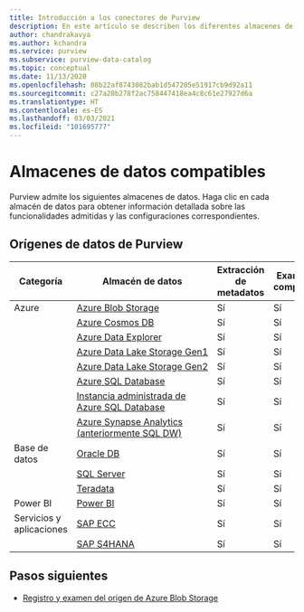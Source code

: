 ```yaml
---
title: Introducción a los conectores de Purview
description: En este artículo se describen los diferentes almacenes de datos y funcionalidades admitidos en Purview
author: chandrakavya
ms.author: kchandra
ms.service: purview
ms.subservice: purview-data-catalog
ms.topic: conceptual
ms.date: 11/13/2020
ms.openlocfilehash: 08b22af8743082bab1d547205e51917cb9d92a11
ms.sourcegitcommit: c27a20b278f2ac758447418ea4c8c61e27927d6a
ms.translationtype: HT
ms.contentlocale: es-ES
ms.lasthandoff: 03/03/2021
ms.locfileid: "101695777"
---
```

# <a name="supported-data-stores"></a>Almacenes de datos compatibles

Purview admite los siguientes almacenes de datos. Haga clic en cada almacén de datos para obtener información detallada sobre las funcionalidades admitidas y las configuraciones correspondientes.

## <a name="purview-data-sources"></a>Orígenes de datos de Purview

|**Categoría**|  **Almacén de datos**  |**Extracción de metadatos**|**Examen completo**|**Examen incremental**|**Examen con ámbito**|**Clasificación**|**Lineage**|
|---|---|---|---|---|---|---|---|
| Azure | [Azure Blob Storage](register-scan-azure-blob-storage-source.md)| Sí| Sí| Sí| Sí| Sí| Sí|
||[Azure Cosmos DB](register-scan-azure-cosmos-database.md)|Sí| Sí| Sí| Sí| Sí| Sí|
||[Azure Data Explorer](register-scan-azure-data-explorer.md)|Sí| Sí| Sí| Sí| Sí| Sí|
||[Azure Data Lake Storage Gen1](register-scan-adls-gen1.md)|Sí| Sí| Sí| Sí| Sí| Sí|
||[Azure Data Lake Storage Gen2](register-scan-adls-gen2.md)|Sí| Sí| Sí| Sí| Sí| Sí|
||[Azure SQL Database](register-scan-azure-sql-database.md)|Sí| Sí| No| Sí| Sí| Sí|
||[Instancia administrada de Azure SQL Database](register-scan-azure-sql-database-managed-instance.md)|Sí| Sí| No| Sí| Sí| Sí|
||[Azure Synapse Analytics (anteriormente SQL DW)](register-scan-azure-synapse-analytics.md)|Sí| Sí| No| Sí| Sí| Sí|
|Base de datos|[Oracle DB](register-scan-oracle-source.md)|Sí| Sí| No| No| No| Sí|
||[SQL Server](register-scan-on-premises-sql-server.md)|Sí| Sí| No| Sí| Sí| Sí|
||[Teradata](register-scan-teradata-source.md)|Sí| Sí| No| No| No| Sí|
|Power BI|[Power BI](register-scan-power-bi-tenant.md)|Sí| Sí| No| No| No| Sí|
|Servicios y aplicaciones|[SAP ECC](register-scan-sapecc-source.md)|Sí| Sí| No| Sí| Sí| Sí|
||[SAP S4HANA](register-scan-saps4hana-source.md)|Sí| Sí| No| Sí| Sí| Sí|

## <a name="next-steps"></a>Pasos siguientes

- [Registro y examen del origen de Azure Blob Storage](register-scan-azure-blob-storage-source.md)